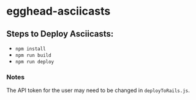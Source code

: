 # egghead-asciicasts

## Steps to Deploy Asciicasts:
- `npm install`
- `npm run build`
- `npm run deploy`

### Notes
The API token for the user may need to be changed in `deployToRails.js`. 
